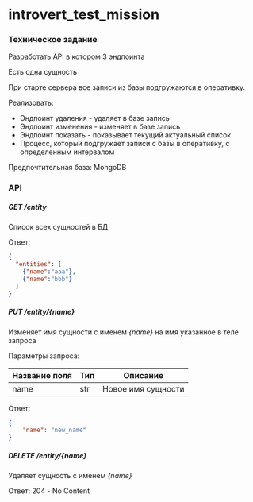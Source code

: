 # introvert_test_mission

### Техническое задание

Разработать API в котором 3 эндпоинта

Есть одна сущность

При старте сервера все записи из базы подгружаются в оперативку.

Реализовать:

* Эндпоинт удаления - удаляет в базе запись
* Эндпоинт изменения - изменяет в базе запись
* Эндпоинт показать - показывает текущий актуальный список
* Процесс, который подгружает записи с базы в оперативку, с определенным интервалом

Предпочтительная база: MongoDB

### API

##### GET /entity

Список всех сущностей в БД

Ответ:
```json
{
  "entities": [
    {"name":"aaa"},
    {"name":"bbb"}
  ]
}
```

##### PUT /entity/{name}

Изменяет имя сущности с именем *{name}* на имя указанное в теле запроса

Параметры запроса:

| Название поля | Тип | Описание               |
|---------------|---|------------------------|
| name          | str | Новое имя сущности     |

Ответ:
```json
{
    "name": "new_name"
}
```

##### DELETE /entity/{name}

Удаляет сущность с именем *{name}*

Ответ: 204 - No Content

